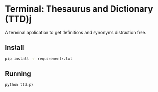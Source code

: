 # Terminal: Thesaurus and Dictionary (TTD)j

A terminal application to get definitions and synonyms distraction free. 


## Install

```bash
pip install -r requirements.txt
```

## Running

```bash
python ttd.py
```
